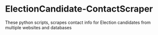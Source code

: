 # ElectionCandidate-ContactScraper
These python scripts, scrapes contact info for Election candidates from multiple websites and databases
